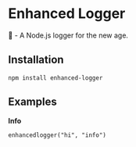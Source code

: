 # Enhanced Logger
📝 - A Node.js logger for the new age.

## Installation
```
npm install enhanced-logger
```

## Examples
__Info__
```
enhancedlogger("hi", "info")
```
